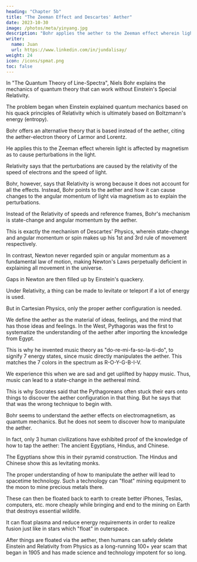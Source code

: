 ```yaml
---
heading: "Chapter 5b"
title: "The Zeeman Effect and Descartes' Aether"
date: 2023-10-30
image: /photos/meta/yinyang.jpg
description: "Bohr applies the aether to the Zeeman effect wherein light is affected by magnetism as to cause perturbations in the light"
writer:
  name: Juan
  url: https://www.linkedin.com/in/jundalisay/
weight: 24
icon: /icons/spmat.png
toc: false
---
```




In "The Quantum Theory of Line-Spectra", Niels Bohr explains the mechanics of quantum theory that can work without Einstein's Special Relativity.

The problem began when Einstein explained quantum mechanics based on his quack principles of Relativity which is ultimately based on Boltzmann's energy (entropy). 

Bohr offers an alternative theory that is based instead of the aether, citing the aether-electron theory of Larmor and Lorentz. 

He applies this to the Zeeman effect wherein light is affected by magnetism as to cause perturbations in the light. 

Relativity says that the perturbations are caused by the relativity of the speed of electrons and the speed of light. 

Bohr, however, says that Relativity is wrong because it does not account for all the effects. Instead, Bohr points to the aether and how it can cause changes to the angular momentum of light via magnetism as to explain the perturbations. 

Instead of the Relativity of speeds and reference frames, Bohr's mechanism is state-change and angular momentum by the aether. 

This is exactly the mechanism of Descartes' Physics, wherein state-change and angular momentum or spin makes up his 1st and 3rd rule of movement respectively. 

In contrast, Newton never regarded spin or angular momentum as a fundamental law of motion, making Newton's Laws perpetually deficient in  explaining all movement in the universe. 

Gaps in Newton are then filled up by Einstein's quackery.  

Under Relativity, a thing can be made to levitate or teleport if a lot of energy is used. 

But in Cartesian Physics, only the proper aether configuration is needed. 

We define the aether as the material of ideas, feelings, and the mind that has those ideas and feelings. In the West, Pythagoras was the first to systematize the understanding of the aether after importing the knowledge from Egypt. 

This is why he invented music theory as "do-re-mi-fa-so-la-ti-do", to signify 7 energy states, since music directly manipulates the aether. This matches the 7 colors in the spectrum as R-O-Y-G-B-I-V.

We experience this when we are sad and get uplifted by happy music. Thus, music can lead to a state-change in the aethereal mind.  

This is why Socrates said that the Pythagoreans often stuck their ears onto things to discover the aether configuration in that thing. But he says that that was the wrong technique to begin with. 

Bohr seems to understand the aether effects on electromagnetism, as quantum mechanics. But he does not seem to discover how to manipulate the aether. 

In fact, only 3 human civilizations have exhibited proof of the knowledge of how to tap the aether: The ancient Egyptians, Hindus, and Chinese. 

The Egyptians show this in their pyramid construction. The Hindus and Chinese show this as levitating monks.

The proper understanding of how to manipulate the aether will lead to spacetime technology. Such a technology can "float" mining equipment to the moon to mine precious metals there. 

These can then be floated back to earth to create better iPhones, Teslas, computers, etc. more cheaply while bringing and end to the mining on Earth that destroys essential wildlife. 

It can float plasma and reduce energy requirements in order to realize fusion just like in stars which "float" in outerspace. 

After things are floated via the aether, then humans can safely delete Einstein and Relativity from Physics as a long-running 100+ year scam that began in 1905 and has made science and technology impotent for so long.

